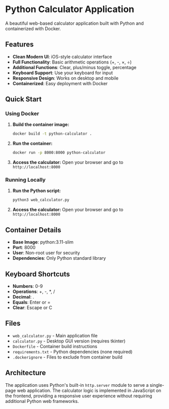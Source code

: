 # Python Calculator Application

A beautiful web-based calculator application built with Python and containerized with Docker.

## Features

- **Clean Modern UI**: iOS-style calculator interface
- **Full Functionality**: Basic arithmetic operations (+, -, ×, ÷)
- **Additional Functions**: Clear, plus/minus toggle, percentage
- **Keyboard Support**: Use your keyboard for input
- **Responsive Design**: Works on desktop and mobile
- **Containerized**: Easy deployment with Docker

## Quick Start

### Using Docker

1. **Build the container image:**
   ```bash
   docker build -t python-calculator .
   ```

2. **Run the container:**
   ```bash
   docker run -p 8000:8000 python-calculator
   ```

3. **Access the calculator:**
   Open your browser and go to `http://localhost:8000`

### Running Locally

1. **Run the Python script:**
   ```bash
   python3 web_calculator.py
   ```

2. **Access the calculator:**
   Open your browser and go to `http://localhost:8000`

## Container Details

- **Base Image**: python:3.11-slim
- **Port**: 8000
- **User**: Non-root user for security
- **Dependencies**: Only Python standard library

## Keyboard Shortcuts

- **Numbers**: 0-9
- **Operations**: +, -, *, /
- **Decimal**: .
- **Equals**: Enter or =
- **Clear**: Escape or C

## Files

- `web_calculator.py` - Main application file
- `calculator.py` - Desktop GUI version (requires tkinter)
- `Dockerfile` - Container build instructions
- `requirements.txt` - Python dependencies (none required)
- `.dockerignore` - Files to exclude from container build

## Architecture

The application uses Python's built-in `http.server` module to serve a single-page web application. The calculator logic is implemented in JavaScript on the frontend, providing a responsive user experience without requiring additional Python web frameworks.

